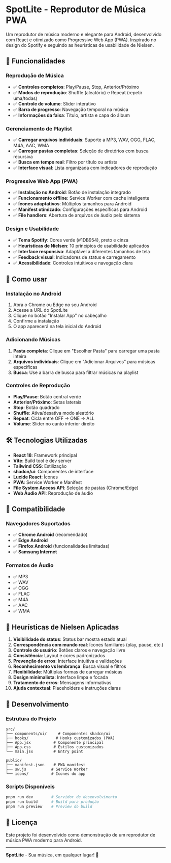# SpotLite - Reprodutor de Música PWA

Um reprodutor de música moderno e elegante para Android, desenvolvido com React e otimizado como Progressive Web App (PWA). Inspirado no design do Spotify e seguindo as heurísticas de usabilidade de Nielsen.

## 🎵 Funcionalidades

### Reprodução de Música
- ✅ **Controles completos**: Play/Pause, Stop, Anterior/Próximo
- ✅ **Modos de reprodução**: Shuffle (aleatório) e Repeat (repetir uma/todas)
- ✅ **Controle de volume**: Slider interativo
- ✅ **Barra de progresso**: Navegação temporal na música
- ✅ **Informações da faixa**: Título, artista e capa do álbum

### Gerenciamento de Playlist
- ✅ **Carregar arquivos individuais**: Suporte a MP3, WAV, OGG, FLAC, M4A, AAC, WMA
- ✅ **Carregar pastas completas**: Seleção de diretórios com busca recursiva
- ✅ **Busca em tempo real**: Filtro por título ou artista
- ✅ **Interface visual**: Lista organizada com indicadores de reprodução

### Progressive Web App (PWA)
- ✅ **Instalação no Android**: Botão de instalação integrado
- ✅ **Funcionamento offline**: Service Worker com cache inteligente
- ✅ **Ícones adaptativos**: Múltiplos tamanhos para Android
- ✅ **Manifest otimizado**: Configurações específicas para Android
- ✅ **File handlers**: Abertura de arquivos de áudio pelo sistema

### Design e Usabilidade
- ✅ **Tema Spotify**: Cores verde (#1DB954), preto e cinza
- ✅ **Heurísticas de Nielsen**: 10 princípios de usabilidade aplicados
- ✅ **Interface responsiva**: Adaptável a diferentes tamanhos de tela
- ✅ **Feedback visual**: Indicadores de status e carregamento
- ✅ **Acessibilidade**: Controles intuitivos e navegação clara

## 🚀 Como usar

### Instalação no Android
1. Abra o Chrome ou Edge no seu Android
2. Acesse a URL do SpotLite
3. Clique no botão "Instalar App" no cabeçalho
4. Confirme a instalação
5. O app aparecerá na tela inicial do Android

### Adicionando Músicas
1. **Pasta completa**: Clique em "Escolher Pasta" para carregar uma pasta inteira
2. **Arquivos individuais**: Clique em "Adicionar Arquivos" para músicas específicas
3. **Busca**: Use a barra de busca para filtrar músicas na playlist

### Controles de Reprodução
- **Play/Pause**: Botão central verde
- **Anterior/Próximo**: Setas laterais
- **Stop**: Botão quadrado
- **Shuffle**: Ativa/desativa modo aleatório
- **Repeat**: Cicla entre OFF → ONE → ALL
- **Volume**: Slider no canto inferior direito

## 🛠️ Tecnologias Utilizadas

- **React 18**: Framework principal
- **Vite**: Build tool e dev server
- **Tailwind CSS**: Estilização
- **shadcn/ui**: Componentes de interface
- **Lucide React**: Ícones
- **PWA**: Service Worker e Manifest
- **File System Access API**: Seleção de pastas (Chrome/Edge)
- **Web Audio API**: Reprodução de áudio

## 📱 Compatibilidade

### Navegadores Suportados
- ✅ **Chrome Android** (recomendado)
- ✅ **Edge Android**
- ✅ **Firefox Android** (funcionalidades limitadas)
- ✅ **Samsung Internet**

### Formatos de Áudio
- ✅ MP3
- ✅ WAV
- ✅ OGG
- ✅ FLAC
- ✅ M4A
- ✅ AAC
- ✅ WMA

## 🎨 Heurísticas de Nielsen Aplicadas

1. **Visibilidade do status**: Status bar mostra estado atual
2. **Correspondência com mundo real**: Ícones familiares (play, pause, etc.)
3. **Controle do usuário**: Botões claros e navegação livre
4. **Consistência**: Layout e cores padronizados
5. **Prevenção de erros**: Interface intuitiva e validações
6. **Reconhecimento vs lembrança**: Busca visual e filtros
7. **Flexibilidade**: Múltiplas formas de carregar músicas
8. **Design minimalista**: Interface limpa e focada
9. **Tratamento de erros**: Mensagens informativas
10. **Ajuda contextual**: Placeholders e instruções claras

## 🔧 Desenvolvimento

### Estrutura do Projeto
```
src/
├── components/ui/     # Componentes shadcn/ui
├── hooks/            # Hooks customizados (PWA)
├── App.jsx          # Componente principal
├── App.css          # Estilos customizados
└── main.jsx         # Entry point

public/
├── manifest.json    # PWA manifest
├── sw.js           # Service Worker
└── icons/          # Ícones do app
```

### Scripts Disponíveis
```bash
pnpm run dev        # Servidor de desenvolvimento
pnpm run build      # Build para produção
pnpm run preview    # Preview do build
```

## 📄 Licença

Este projeto foi desenvolvido como demonstração de um reprodutor de música PWA moderno para Android.

---

**SpotLite** - Sua música, em qualquer lugar! 🎵

